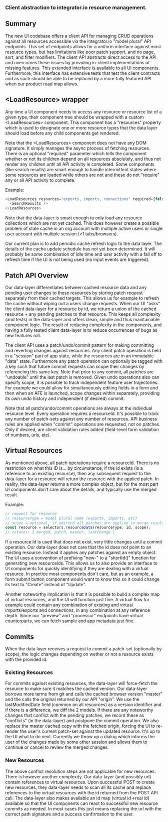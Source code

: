 ### Client abstraction to integrator.io resource management.

## Summary
The new UI codebase offers a client API for managing CRUD operations against all resources accessible via the integrator.io "model plural" API endpoints. This set of endpoints allows for a uniform interface against most resource types, but has limitations like poor patch support, and no page, sort, and filter modifiers.
The client API abstracts direct access to the API and overcomes these issues by providing in-client implementations of missing features. This extended interface is available to all UI components. Furthermore, this interface has extensive tests that test the client contracts and as such should be able to be replaced by a more fully featured API when our product road map allows.

## &lt;LoadResource&gt; wrapper
Any time a UI component needs to access any resource or resource list of a given type, their component tree should be wrapped with a custom &lt;LoadResources&gt; component. This component has a "resources" property which is used to designate one or more resource types that the data layer should load before any child components get rendered. 

Note that the &lt;LoadResources&gt; component does not have any DOM signature. It simply manages the async process of fetching resources. There is an optional "required" parameter which tells the component whether or not its children depend on all resources absolutely, and thus not render any children until all API activity is completed. Some components (like search results) are smart enough to handle intermittent states where some resources are loaded while others are not and these do not "require" any or all API activity to complete.

Example:
```js static
<LoadResources resources="exports, imports, connections" required={false}>
  <SearchResults /> 
</LoadResources>
```

Note that the data-layer is smart enough to only load any resource collections which are not yet cached. This does however create a possible problem of stale cache in an org account with multiple active users or single user account with multiple session (>1 tabs/browsers).

Our current plan is to add periodic cache refresh logic to the data layer. The details of the cache update schedule has not yet been determined.  It will probably be some combination of idle time and user activity with a fall off to refresh time if the UI is not being used (no input events are triggered).

## Patch API Overview
Our data-layer differentiates between cached resource data and any pending user changes to these resources by storing patch request separately from their cached targets. This allows us for example to refresh the cache without wiping out a users change requests. When our UI "asks" the client data-layer for a resource by id, we return a union of the cached resource + any pending patches to that resource. This keeps all complexity (and tests) in the data-layer and offers clean, simple and thus maintainable component logic. The result of reducing complexity in the components, and having a fully tested client data-layer is to reduce occurrences of bugs as new features roll.

The client API uses a patch/undo/commit pattern for making committing and reverting changes against resources. Any client patch operation is held in a "session" part of app state, while the resources are in an immutable "data" state. Furthermore any patch operation can optionally be tagged with a key such that future commit requests can scope their changes by referencing this same key. Note that prior to any commit, all patches are "undoable" until the last patch is removed. Given undo operations also can specify scope, it is possible to track independent feature user trajectories. For example we could allow for simultaneously editing fields in a form and then when an AFE is launched, scope changes within separately, providing its own undo history and independent (if desired) commit.

Note that all patch/undo/commit operations are always at the individual resource level. Every operation requires a resourceId. It's possible to track any number of patch-sets against any number of resources. API business rules are applied when "commit" operations are requested, not on patches. Only if desired, are client validation rules added (field-level form validation of numbers, urls, etc).

## Virtual Resources
As mentioned above, all patch operations require a resourceId. There is no restriction on what this ID is... by circumstance, if the id exists (is a reference to an existing resource), then any subsequent request to the data-layer for a resource will return the resource with the applied patch. In reality, the data-layer returns a more complex object, but for the most part UI components don’t care about the details, and typically use the merged result.

Example:
```js static
// request for resource 
// resourceType = model plural name (exports, imports, etc) 
// scope = optional, if omitted all patches are applied to merge result. 
const resource = selectors.resourceData(resourceType, id, scope); 
// returns: { merged, patch, master, lastChange }
```

If a resource Id is used that does not exist, very little changes until a commit operation. Our data-layer does not care that the id does not point to an existing resource. Instead it applies any patches against an empty object. The UI uses a convention of prefixing "new-" to a "shortId()" function for generating new resourceIds. This allows us to also provide an interface to UI components for quickly identifying if they are dealing with a virtual resource. In practice most components don't care, but as an example, a form submit button component would want to know this so it could change its text to "Create" instead of "Update".

Another noteworthy implication is that it is possible to build a complex map of virtual resources, and the UI will function just fine. A virtual flow for example could contain any combination of existing and virtual imports/exports and connections, in any combination at any reference depth. Since our "preview" and "processor" endpoints have virtual counterparts, we can fetch sample and app metadata just fine.

## Commits
When the data layer receives a request to commit a patch-set (optionally by scope), the logic changes depending on wether or not a resource exists with the provided id.

### Existing Resources
For commits against existing resources, the data-layer will force-fetch the resource to make sure it matches the cached version. Our data-layer borrows more terms from git and calls the cached browser version "master" and the calls the original returned by our API "origin". We use the lastModifiedDate field (common on all resources) as a version identifier and if there is a difference, we diff the 2 models. If there are any noteworthy changes that conflict with the pending patches, we record these as "conflicts" (in the data-layer) and postpone the commit operation. We also replace the master cached copy with the fetched origin, forcing the UI to re-render the user's current patch-set against the updated resource. It's up to the UI what to do next. Currently we throw up a dialog which informs the user of the changes made by some other session and allows them to continue or cancel to review the merged changes.

### New Resources
The above conflict resolution steps are not applicable for new resources. There is however another complexity. Our data-layer (and possibly url) contain references to virtual resources. Upon successful POST to create new resources, they data-layer needs to scan all its cache and replace references to the virtual resources with the id returned from the POST API call. The data-layer also makes available an id map (virtual id->real id) available so that the UI components can react to successful new resource commits as needed. In most cases this just means replacing the url with the correct path signature and a success confirmation to the user.

